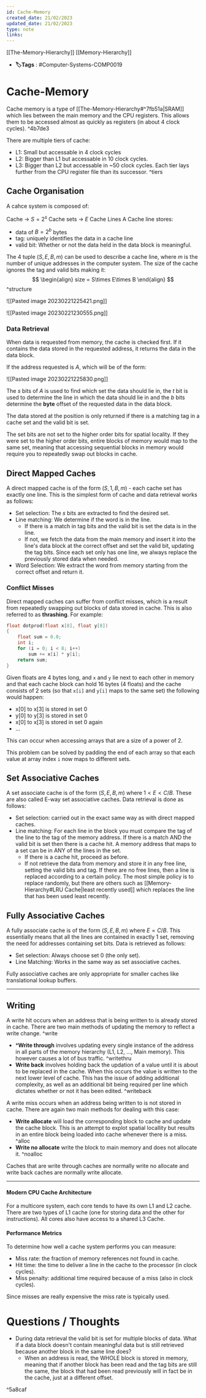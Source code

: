 ```yaml
---
id: Cache-Memory
created_date: 21/02/2023
updated_date: 21/02/2023
type: note
links: 
---
```

[[The-Memory-Hierarchy]]
[[Memory-Hierarchy]]

* **🏷️Tags** : #Computer-Systems-COMP0019 
# Cache-Memory

Cache memory is a type of [[The-Memory-Hierarchy#^7fb51a|SRAM]] which lies between the main memory and the CPU registers. This allows them to be accessed almost as quickly as registers (in about 4 clock cycles).  ^4b7de3

There are multiple tiers of cache:
* L1: Small but accessable in 4 clock cycles
* L2: Bigger than L1 but accessable in 10 clock cycles.
* L3: Bigger than L2 but accessable in ~50 clock cycles.
Each tier lays further from the CPU register file than its successor. ^tiers

## Cache Organisation

A cahce system is composed of:

Cache -> $S = 2^s$ Cache sets -> $E$ Cache Lines 
A Cache line stores:
* data of $B = 2^b$ bytes 
* tag: uniquely identifies the data in a cache line
* valid bit: Whether or not the data held in the data block is meaningful.

The 4 tuple $(S, E, B, m)$ can be used to describe a cache line, where $m$ is the number of unique addresses in the computer system. The size of the cache ignores the tag and valid bits making it:
$$
\begin{align}
size = S\times E\times B
\end{align}
$$ ^structure

![[Pasted image 20230221225421.png]]

![[Pasted image 20230221230555.png]]

### Data Retrieval

When data is requested from memory, the cache is checked first. If it contains the data stored in the requested address, it returns the data in the data block.

If the address requested is $A$, which will be of the form:

![[Pasted image 20230221225830.png]]

The $s$ bits of $A$ is used to find which set the data should lie in, the $t$ bit is used to determine the line in which the data should lie in and the $b$ bits determine the **byte** offset of the requested data in the data block.

The data stored at the position is only returned if there is a matching tag in a cache set and the valid bit is set.

The set bits are not set to the higher order bits for spatial locality. If they were set to the higher order bits, entire blocks of memory would map to the same set, meaning that accessing sequential blocks in memory would require you to repeatedly swap out blocks in cache.

## Direct Mapped Caches

A direct mapped cache is of the form $(S, 1, B, m)$ - each cache set has exactly one line. This is the simplest form of cache and data retrieval works as follows:

* Set selection: The $s$ bits are extracted to find the desired set.
* Line matching: We determine if the word is in the line.
	* If there is a match in tag bits and the valid bit is set the data is in the line.
	* If not, we fetch the data from the main memory and insert it into the line's data block at the correct offset and set the valid bit, updating the tag bits. Since each set only has one line, we always replace the previously stored data when needed.
* Word Selection: We extract the word from memory starting from the correct offset and return it.

### Conflict Misses

Direct mapped caches can suffer from conflict misses, which is a result from repeatedly swapping out blocks of data stored in cache. This is also referred to as **thrashing**. For example:

```c
float dotprod(float x[8], float y[8])
{
	float sum = 0.0;
	int i;
	for (i = 0; i < 8; i++)
		sum += x[i] * y[i];
	return sum;
}
```

Given floats are 4 bytes long, and `x` and `y` lie next to each other in memory and that each cache block can hold 16 bytes (4 floats) and the cache consists of 2 sets (so that `x[i]` and `y[i]` maps to the same set) the following would happen:
* x[0] to x[3] is stored in set 0
* y[0] to y[3] is stored in set 0
* x[0] to x[3] is stored in set 0 again
* ...

This can occur when accessing arrays that are a size of a power of 2. 

This problem can be solved by padding the end of each array so that each value at array index `i` now maps to different sets.

## Set Associative Caches

A set associate cache is of the form $(S, E, B, m)$ where $1 < E < C/B$. These are also called E-way set associative caches. Data retrieval is done as follows:
* Set selection: carried out in the exact same way as with direct mapped caches.
* Line matching: For each line in the block you must compare the tag of the line to the tag of the memory address. If there is a match AND the valid bit is set then there is a cache hit. A memory address that maps to a set can be in ANY of the lines in the set.
	* If there is a cache hit, proceed as before.
	* If not retrieve the data from memory and store it in any free line, setting the valid bits and tag. If there are no free lines, then a line is replaced according to a certain policy. The most simple policy is to replace randomly, but there are others such as [[Memory-Hierarchy#LRU Cache|least recently used]] which replaces the line that has been used least recently.

## Fully Associative Caches

A fully associate cache is of the form $(S, E, B, m)$ where $E = C/B$. This essentially means that all the lines are contained in exactly 1 set, removing the need for addresses containing set bits. Data is retrieved as follows:

* Set selection: Always choose set 0 (the only set).
* Line Matching: Works in the same way as set associative caches.

Fully associative caches are only appropriate for smaller caches like translational lookup buffers.

---
## Writing 

A write hit occurs when an address that is being written to is already stored in cache. There are two main methods of updating the memory to reflect a write change. ^write
* ***Write through** involves updating every single instance of the address in all parts of the memory hierarchy (L1, L2, ..., Main memory). This however causes a lot of bus traffic. ^writethru
* **Write back** involves holding back the updation of a value until it is about to be replaced in the cache. When this occurs the value is written to the next lower level of cache. This has the issue of adding additional complexity, as well as an additional bit being required per line which dictates whether or not it has been edited. ^writeback

A write miss occurs when an address being written to is not stored in cache. There are again two main methods for dealing with this case:

* **Write allocate** will load the corresponding block to cache and update the cache block. This is an attempt to explot spatial locallity but results in an entire block being loaded into cache whenever there is a miss. ^alloc
* **Write no allocate** write the block to main memory and does not allocate it. ^noalloc

Caches that are write through caches are normally write no allocate and write back caches are normally write allocate.

---

#### Modern CPU Cache Architecture

For a multicore system, each core tends to have its own L1 and L2 cache. There are two types of L1 cache (one for storing data and the other for instructions). 
All cores also have access to a shared L3 Cache.

#### Performance Metrics

To determine how well a cache system performs you can measure:
* Miss rate: the fraction of memory references not found in cache.
* Hit time: the time to deliver a line in the cache to the processor (in clock cycles).
* Miss penalty: additional time required because of a miss (also in clock cycles).

Since misses are really expensive the miss rate is typically used.


# Questions / Thoughts

* During data retrieval the valid bit is set for multiple blocks of data. What if a data block doesn't contain meaningful data but is still retrieved because another block in the same line does?
	* When an address is read, the WHOLE block is stored in memory, meaning that if another block has been read and the tag bits are still the same, the block that had been read previously will in fact be in the cache, just at a different offset.

^5a8caf
